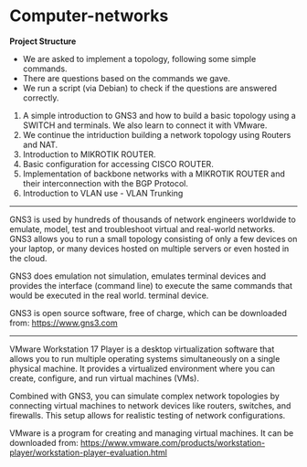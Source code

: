 # Computer-networks

<b> Project Structure </b>

- We are asked to implement a topology, following some simple commands. 
- There are questions based on the commands we gave.
- We run a script (via Debian) to check if the questions are answered correctly.

1. A simple introduction to GNS3 and how to build a basic topology using a SWITCH and terminals. We also learn to connect it with VMware.
2. We continue the intriduction building a network topology using Routers and NAT.
3. Introduction to MIKROTIK ROUTER.
4. Basic configuration for accessing CISCO ROUTER.
5. Implementation of backbone networks with a MIKROTIK ROUTER and their interconnection with the BGP Protocol.
6. Introduction to VLAN use - VLAN Trunking 

<hr>

GNS3 is used by hundreds of thousands of network engineers worldwide to
emulate, model, test and troubleshoot virtual and real-world
networks. GNS3 allows you to run a small topology consisting of only a few
devices on your laptop, or many devices hosted on multiple
servers or even hosted in the cloud.

GNS3 does emulation not simulation, emulates terminal devices and provides the interface
(command line) to execute the same commands that would be executed in the real world.
terminal device.

GNS3 is open source software, free of charge, which can be downloaded from: https://www.gns3.com

<hr>

VMware Workstation 17 Player is a desktop virtualization software that allows you to run 
multiple operating systems simultaneously on a single physical machine. It provides a 
virtualized environment where you can create, configure, and run virtual machines (VMs).

Combined with GNS3, you can simulate complex network topologies by connecting virtual 
machines to network devices like routers, switches, and firewalls. This setup allows for 
realistic testing of network configurations.

VMware is a program for creating and managing virtual machines. It can be downloaded from: https://www.vmware.com/products/workstation-player/workstation-player-evaluation.html
